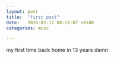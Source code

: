 ```yaml
---
layout: post
title:  "first post"
date:   2016-02-17 08:51:07 +0100
categories: misc

---
```


my first time back home in 13 years damn

